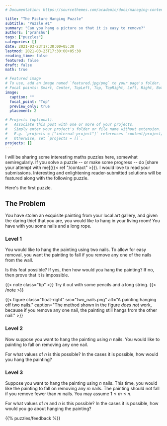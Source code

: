 ```yaml
---
# Documentation: https://sourcethemes.com/academic/docs/managing-content/

title: "The Picture Hanging Puzzle"
subtitle: "Puzzle #1"
summary: "Can you hang a picture so that it is easy to remove?"
authors: ["pranshu"]
tags: ["puzzles"]
categories: []
date: 2021-03-23T17:30:00+05:30
lastmod: 2021-03-23T17:30:00+05:30
reading_time: false
featured: false
draft: false
math: true

# Featured image
# To use, add an image named `featured.jpg/png` to your page's folder.
# Focal points: Smart, Center, TopLeft, Top, TopRight, Left, Right, BottomLeft, Bottom, BottomRight.
image:
  caption: ""
  focal_point: "Top"
  preview_only: true
  placement: 2

# Projects (optional).
#   Associate this post with one or more of your projects.
#   Simply enter your project's folder or file name without extension.
#   E.g. `projects = ["internal-project"]` references `content/project/deep-learning/index.md`.
#   Otherwise, set `projects = []`.
projects: []
---
```


I will be sharing some interesting maths puzzles here, somewhat semiregularly. If you solve a puzzle -- or make some progress -- do  [share your attempt with me]({{< ref "/contact" >}}). I would love to read your submissions. Interesting and enlightening reader-submitted solutions will be featured along with the following puzzle.

Here's the first puzzle.

## The Problem

You have stolen an exquisite painting from your local art gallery, and given the daring thief that you are, you would like to hang in your living room! You have with you some nails and a long rope.

### Level 1

You would like to hang the painting using two nails. To allow for easy removal, you want the painting to fall if you remove any one of the nails from the wall.

 Is this feat possible? If yes, then how would you hang the painting? If no, then prove that it is impossible.

{{< note class="tip" >}}
Try it out with some pencils and a long string.
 {{< /note >}}

{{< figure class="float-right" src="two_nails.png" alt="A painting hanging off two nails."  caption="The method shown in the figure _does not_ work, because if you remove any one nail, the painting still hangs from the other nail." >}}

### Level 2

Now suppose you want to hang the painting using $n$ nails. You would like to painting to fall on removing any one nail.

For what values of $n$ is this possible? 
In the cases it is possible, how would you hang the painting?

### Level 3

Suppose you want to hang the painting using $n$ nails. This time, you would like the painting to fall on removing any $m$ nails. The painting should not fall if you remove fewer than $m$ nails.
You may assume $1 \le m \le n$. 

For what values of $m$ and $n$ is this possible? 
In the cases it is possible, how would you go about hanging the painting?

{{% puzzles/feedback %}}